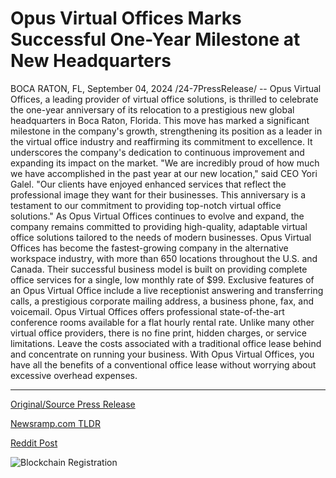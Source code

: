 # Opus Virtual Offices Marks Successful One-Year Milestone at New Headquarters

BOCA RATON, FL, September 04, 2024 /24-7PressRelease/ -- Opus Virtual Offices, a leading provider of virtual office solutions, is thrilled to celebrate the one-year anniversary of its relocation to a prestigious new global headquarters in Boca Raton, Florida. This move has marked a significant milestone in the company's growth, strengthening its position as a leader in the virtual office industry and reaffirming its commitment to excellence. It underscores the company's dedication to continuous improvement and expanding its impact on the market.  "We are incredibly proud of how much we have accomplished in the past year at our new location," said CEO Yori Galel. "Our clients have enjoyed enhanced services that reflect the professional image they want for their businesses. This anniversary is a testament to our commitment to providing top-notch virtual office solutions." As Opus Virtual Offices continues to evolve and expand, the company remains committed to providing high-quality, adaptable virtual office solutions tailored to the needs of modern businesses.  Opus Virtual Offices has become the fastest-growing company in the alternative workspace industry, with more than 650 locations throughout the U.S. and Canada. Their successful business model is built on providing complete office services for a single, low monthly rate of $99. Exclusive features of an Opus Virtual Office include a live receptionist answering and transferring calls, a prestigious corporate mailing address, a business phone, fax, and voicemail.  Opus Virtual Offices offers professional state-of-the-art conference rooms available for a flat hourly rental rate. Unlike many other virtual office providers, there is no fine print, hidden charges, or service limitations. Leave the costs associated with a traditional office lease behind and concentrate on running your business. With Opus Virtual Offices, you have all the benefits of a conventional office lease without worrying about excessive overhead expenses. 

---

[Original/Source Press Release](https://www.24-7pressrelease.com/press-release/514001/opus-virtual-offices-marks-successful-one-year-milestone-at-new-headquarters)
                    

[Newsramp.com TLDR](None) 



[Reddit Post](https://www.reddit.com/r/newsramp/comments/1f8qgf4/opus_virtual_offices_celebrates_oneyear/) 



![Blockchain Registration](https://cdn.newsramp.app/24-7PressRelease/qrcode/249/4/pinkv514.webp)